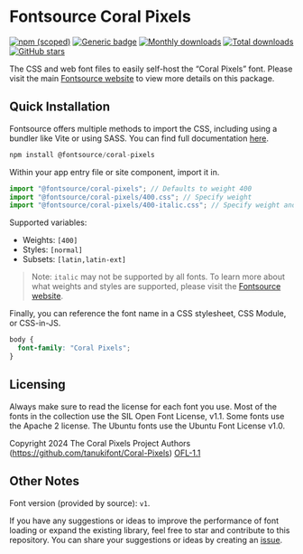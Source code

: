 # Fontsource Coral Pixels

[![npm (scoped)](https://img.shields.io/npm/v/@fontsource/coral-pixels?color=brightgreen)](https://www.npmjs.com/package/@fontsource/coral-pixels) [![Generic badge](https://img.shields.io/badge/fontsource-passing-brightgreen)](https://github.com/fontsource/fontsource) [![Monthly downloads](https://badgen.net/npm/dm/@fontsource/coral-pixels)](https://github.com/fontsource/fontsource) [![Total downloads](https://badgen.net/npm/dt/@fontsource/coral-pixels)](https://github.com/fontsource/fontsource) [![GitHub stars](https://img.shields.io/github/stars/fontsource/fontsource.svg?style=social&label=Star)](https://github.com/fontsource/fontsource/stargazers)

The CSS and web font files to easily self-host the “Coral Pixels” font. Please visit the main [Fontsource website](https://fontsource.org/fonts/coral-pixels) to view more details on this package.

## Quick Installation

Fontsource offers multiple methods to import the CSS, including using a bundler like Vite or using SASS. You can find full documentation [here](https://fontsource.org/docs/getting-started/introduction).

```javascript
npm install @fontsource/coral-pixels
```

Within your app entry file or site component, import it in.

```javascript
import "@fontsource/coral-pixels"; // Defaults to weight 400
import "@fontsource/coral-pixels/400.css"; // Specify weight
import "@fontsource/coral-pixels/400-italic.css"; // Specify weight and style
```

Supported variables:
- Weights: `[400]`
- Styles: `[normal]`
- Subsets: `[latin,latin-ext]`

> Note: `italic` may not be supported by all fonts. To learn more about what weights and styles are supported, please visit the [Fontsource website](https://fontsource.org/fonts/coral-pixels).

Finally, you can reference the font name in a CSS stylesheet, CSS Module, or CSS-in-JS.

```css
body {
  font-family: "Coral Pixels";
}
```

## Licensing
Always make sure to read the license for each font you use. Most of the fonts in the collection use the SIL Open Font License, v1.1. Some fonts use the Apache 2 license. The Ubuntu fonts use the Ubuntu Font License v1.0.

Copyright 2024 The Coral Pixels Project Authors (https://github.com/tanukifont/Coral-Pixels)
[OFL-1.1](https://openfontlicense.org)

## Other Notes
Font version (provided by source): `v1`.

If you have any suggestions or ideas to improve the performance of font loading or expand the existing library, feel free to star and contribute to this repository. You can share your suggestions or ideas by creating an [issue](https://github.com/fontsource/fontsource/issues).